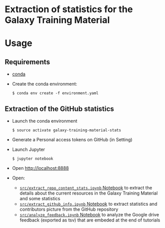 Extraction of statistics for the Galaxy Training Material
================

# Usage

## Requirements

- [conda](https://conda.io/miniconda.html)
- Create the conda environment:

    ```
    $ conda env create -f environment.yaml
    ```

## Extraction of the GitHub statistics

- Launch the conda environment

    ```
    $ source activate galaxy-training-material-stats
    ```

- Generate a Personal access tokens on GitHub (in Setting)
- Launch Jupyter

    ```
    $ jupyter notebook
    ```

- Open [http://localhost:8888](http://localhost:8888)
- Open:
    - [`src/extract_repo_content_stats.ipynb` Notebook](http://localhost:8888/notebooks/src/extract_repo_content_stats.ipynb) to extract the details about the current resources in the Galaxy Training Material and some statistics
    - [`src/extract_github_info.ipynb` Notebook](http://localhost:8888/notebooks/src/extract_github_info.ipynb) to extract statistics and contributors picture from the GitHub repository
    - [`src/analyze_feedback.ipynb` Notebook](http://localhost:8888/notebooks/src/analyze_feedback.ipynb) to analyze the Google drive feedback (exported as tsv) that are embeded at the end of tutorials
